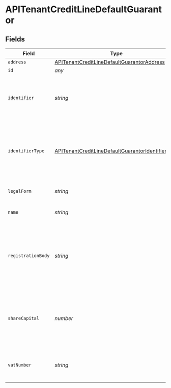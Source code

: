 # APITenantCreditLineDefaultGuarantor


## Fields

| Field                                                                                                                         | Type                                                                                                                          | Required                                                                                                                      | Description                                                                                                                   |
| ----------------------------------------------------------------------------------------------------------------------------- | ----------------------------------------------------------------------------------------------------------------------------- | ----------------------------------------------------------------------------------------------------------------------------- | ----------------------------------------------------------------------------------------------------------------------------- |
| `address`                                                                                                                     | [APITenantCreditLineDefaultGuarantorAddress](../../models/shared/apitenantcreditlinedefaultguarantoraddress.md)               | :heavy_minus_sign:                                                                                                            | N/A                                                                                                                           |
| `id`                                                                                                                          | *any*                                                                                                                         | :heavy_minus_sign:                                                                                                            | N/A                                                                                                                           |
| `identifier`                                                                                                                  | *string*                                                                                                                      | :heavy_check_mark:                                                                                                            | Legal identifier of the business, such as its SIRET in France.                                                                |
| `identifierType`                                                                                                              | [APITenantCreditLineDefaultGuarantorIdentifierType](../../models/shared/apitenantcreditlinedefaultguarantoridentifiertype.md) | :heavy_minus_sign:                                                                                                            | Type of legal business identifier of the business, such as the SIRET in France.                                               |
| `legalForm`                                                                                                                   | *string*                                                                                                                      | :heavy_minus_sign:                                                                                                            | Legal form of the business.                                                                                                   |
| `name`                                                                                                                        | *string*                                                                                                                      | :heavy_minus_sign:                                                                                                            | Legal name of the business.                                                                                                   |
| `registrationBody`                                                                                                            | *string*                                                                                                                      | :heavy_minus_sign:                                                                                                            | Name of the national organization where the business is registered. For example the RCS of Paris in France                    |
| `shareCapital`                                                                                                                | *number*                                                                                                                      | :heavy_minus_sign:                                                                                                            | The part of the capital of a company that comes from the issue of shares, in cents.                                           |
| `vatNumber`                                                                                                                   | *string*                                                                                                                      | :heavy_minus_sign:                                                                                                            | The VAT number of the business, if European                                                                                   |